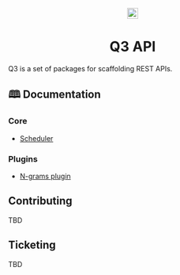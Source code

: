 <p align="center">
    <img alt="3merge" src="https://github.com/3merge/q3-client/blob/master/logo.png" width="22" />
</p>

<h1 align="center">
  Q3 API
</h1>

<p>Q3 is a set of packages for scaffolding REST APIs.</p>

<h2>🕮 Documentation</h2>
<h3>Core</h3>
<ul>
<li><a href="/packages/q3-plugin-ngrams">Scheduler</a></li>
</ul>
<h3>Plugins</h3>
<ul>
<li><a href="/packages/q3-plugin-ngrams">N-grams plugin</a></li>
</ul>

<h2>Contributing</h2>
<p>TBD</p>

<h2>Ticketing</h2>
<p>TBD</p>
